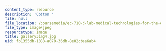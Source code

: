 ```yaml
---
content_type: resource
description: 'Cotton '
file: null
file_location: /coursemedia/ec-710-d-lab-medical-technologies-for-the-developing-world-spring-2010/fb1355db1888a07036db8e02cbaa6ab4_gallery3img4.jpg
file_type: image/jpeg
resourcetype: Image
title: gallery3img4.jpg
uid: fb1355db-1888-a070-36db-8e02cbaa6ab4
---
```

